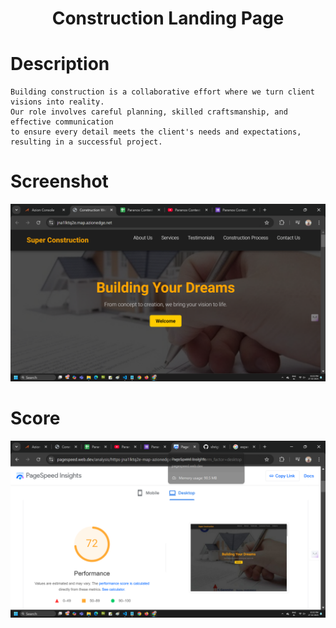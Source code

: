 <h1 align="center">Construction Landing Page </h1>

# Description
    Building construction is a collaborative effort where we turn client visions into reality. 
    Our role involves careful planning, skilled craftsmanship, and effective communication
    to ensure every detail meets the client's needs and expectations, resulting in a successful project.

# Screenshot

![Project Screenshot](https://github.com/shrig0620/shrigg/blob/main/ss.png)

# Score

![Project Screenshot](https://github.com/shrig0620/shrigg/blob/main/performance.png)






